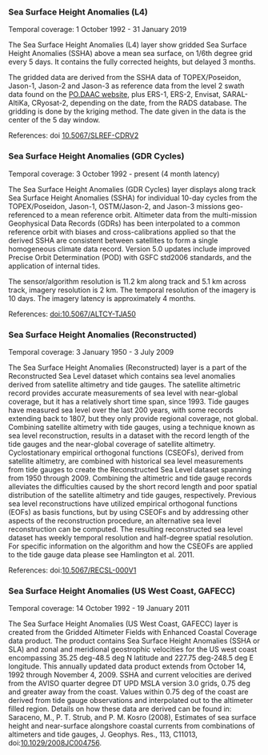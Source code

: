 ### Sea Surface Height Anomalies (L4)
Temporal coverage: 1 October 1992 - 31 January 2019

The Sea Surface Height Anomalies (L4) layer show gridded Sea Surface Height Anomalies (SSHA) above a mean sea surface, on 1/6th degree grid every 5 days. It contains the fully corrected heights, but delayed 3 months.

The gridded data are derived from the SSHA data of TOPEX/Poseidon, Jason-1, Jason-2 and Jason-3 as reference data from the level 2 swath data found on the [PO.DAAC website](https://podaac.jpl.nasa.gov/dataset/MERGED_TP_J1_OSTM_OST_CYCLES_V42), plus ERS-1, ERS-2, Envisat, SARAL-AltiKa, CRyosat-2, depending on the date, from the RADS database. The gridding is done by the kriging method. The date given in the data is the center of the 5 day window.

References: doi [10.5067/SLREF-CDRV2](https://doi.org/10.5067/SLREF-CDRV2)

### Sea Surface Height Anomalies (GDR Cycles)
Temporal coverage: 3 October 1992 - present (4 month latency)

The Sea Surface Height Anomalies (GDR Cycles) layer displays along track Sea Surface Height Anomalies (SSHA) for individual 10-day cycles from the TOPEX/Poseidon, Jason-1, OSTM/Jason-2, and Jason-3 missions geo-referenced to a mean reference orbit. Altimeter data from the multi-mission Geophysical Data Records (GDRs) has been interpolated to a common reference orbit with biases and cross-calibrations applied so that the derived SSHA are consistent between satellites to form a single homogeneous climate data record. Version 5.0 updates include improved Precise Orbit Determination (POD) with GSFC std2006 standards, and the application of internal tides.

The sensor/algorithm resolution is 11.2 km along track and 5.1 km across track, imagery resolution is 2 km. The temporal resolution of the imagery is 10 days. The imagery latency is approximately 4 months.

References: [doi:10.5067/ALTCY-TJA50](https://doi.org/10.5067/ALTCY-TJA50)

### Sea Surface Height Anomalies (Reconstructed)
Temporal coverage: 3 January 1950 - 3 July 2009

The Sea Surface Height Anomalies (Reconstructed) layer is a part of the Reconstructed Sea Level dataset which contains sea level anomalies derived from satellite altimetry and tide gauges.  The satellite altimetric record provides accurate measurements of sea level with near-global coverage, but it has a relatively short time span, since 1993. Tide gauges have measured sea level over the last 200 years, with some records extending back to 1807, but they only provide regional coverage, not global.  Combining satellite altimetry with tide gauges, using a technique known as sea level reconstruction, results in a dataset with the record length of the tide gauges and the near-global coverage of satellite altimetry.  Cyclostationary empirical orthogonal functions (CSEOFs), derived from satellite altimetry, are combined with historical sea level measurements from tide gauges to create the Reconstructed Sea Level dataset spanning from 1950 through 2009. Combining the altimetric and tide gauge records alleviates the difficulties caused by the short record length and poor spatial distribution of the satellite altimetry and tide gauges, respectively.  Previous sea level reconstructions have utilized empirical orthogonal functions (EOFs) as basis functions, but by using CSEOFs and by addressing other aspects of the reconstruction procedure, an alternative sea level reconstruction can be computed. The resulting reconstructed sea level dataset has weekly temporal resolution and half-degree spatial resolution.  For specific information on the algorithm and how the CSEOFs are applied to the tide gauge data please see Hamlington et al. 2011.

References: doi:[10.5067/RECSL-000V1](https://doi.org/10.5067/RECSL-000V1)

### Sea Surface Height Anomalies (US West Coast, GAFECC)
Temporal coverage: 14 October 1992 - 19 January 2011

The Sea Surface Height Anomalies (US West Coast, GAFECC) layer is created from the Gridded Altimeter Fields with Enhanced Coastal Coverage data product. The product contains Sea Surface Height Anomalies (SSHA or SLA) and zonal and meridional geostrophic velocities for the US west coast encompassing 35.25 deg-48.5 deg N latitude and 227.75 deg-248.5 deg E longitude. This annually updated data product extends from October 14, 1992 through November 4, 2009. SSHA and current velocities are derived from the AVISO quarter degree DT UPD MSLA version 3.0 grids, 0.75 deg and greater away from the coast.  Values within 0.75 deg of the coast are derived from tide gauge observations and interpolated out to the altimeter filled region.  Details on how these data are derived can be found in: Saraceno, M., P. T. Strub, and P. M. Kosro (2008), Estimates of sea surface height and near-surface alongshore coastal currents from combinations of altimeters and tide gauges, J. Geophys. Res., 113, C11013, doi:[10.1029/2008JC004756](https://doi.org/10.1029/2008JC004756).
